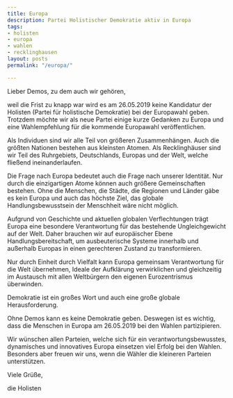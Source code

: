 ```yaml
---
title: Europa
description: Partei Holistischer Demokratie aktiv in Europa
tags:
- holisten
- europa
- wahlen
- recklinghausen
layout: posts
permalink: "/europa/"

---
```

Lieber Demos, zu dem auch wir gehören,

weil die Frist zu knapp war wird es am 26.05.2019 keine Kandidatur der Holisten (Partei für holistische Demokratie) bei der Europawahl geben. Trotzdem möchte wir als neue Partei einige kurze Gedanken zu Europa und eine Wahlempfehlung für die kommende Europawahl veröffentlichen.

Als Individuen sind wir alle Teil von größeren Zusammenhängen. Auch die größten Nationen bestehen aus kleinsten Atomen. Als Recklinghäuser sind wir Teil des Ruhrgebiets, Deutschlands, Europas und der Welt, welche fließend ineinanderlaufen. 

Die Frage nach Europa bedeutet auch die Frage nach unserer Identität. Nur durch die einzigartigen Atome können auch größere Gemeinschaften bestehen. Ohne die Menschen, die Städte, die Regionen und Länder gäbe es kein Europa und auch das höchste Ziel, das globale Handlungsbewusstsein der Menschheit wäre nicht möglich.

Aufgrund von Geschichte und aktuellen globalen Verflechtungen trägt Europa eine besondere Verantwortung für das bestehende Ungleichgewicht auf der Welt. Daher brauchen wir auf europäischer Ebene Handlungsbereitschaft, um ausbeuterische Systeme innerhalb und außerhalb Europas in einen gerechteren Zustand zu transformieren.

Nur durch Einheit durch Vielfalt kann Europa gemeinsam Verantwortung für die Welt übernehmen, Ideale der Aufklärung verwirklichen und gleichzeitig im Austausch mit allen Weltbürgern den eigenen Eurozentrismus überwinden.

Demokratie ist ein großes Wort und auch eine große globale Herausforderung.

Ohne Demos kann es keine Demokratie geben. Deswegen ist es wichtig, dass die Menschen in Europa am 26.05.2019 bei den Wahlen partizipieren.

Wir wünschen allen Parteien, welche sich für ein verantwortungsbewusstes, dynamisches und innovatives Europa einsetzen viel Erfolg bei den Wahlen. Besonders aber freuen wir uns, wenn die Wähler die kleineren Parteien unterstützen.

Viele Grüße,

die Holisten